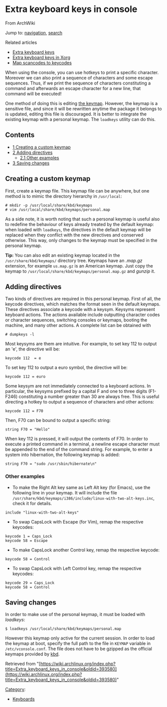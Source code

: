 # Extra keyboard keys in console

From ArchWiki

Jump to: [navigation](#column-one), [search](#searchInput)

Related articles

*   [Extra keyboard keys](/index.php/Extra_keyboard_keys "Extra keyboard keys")
*   [Extra keyboard keys in Xorg](/index.php/Extra_keyboard_keys_in_Xorg "Extra keyboard keys in Xorg")
*   [Map scancodes to keycodes](/index.php/Map_scancodes_to_keycodes "Map scancodes to keycodes")

When using the console, you can use hotkeys to print a specific character. Moreover we can also print a sequence of characters and some escape sequences. Thus, if we print the sequence of characters constituting a command and afterwards an escape character for a new line, that command will be executed!

One method of doing this is editing [the keymap](/index.php/KEYMAP "KEYMAP"). However, the keymap is a sensitive file, and since it will be rewritten anytime the package it belongs to is updated, editing this file is discouraged. It is better to integrate the existing keymap with a personal keymap. The `loadkeys` utility can do this.

## Contents

*   [1 Creating a custom keymap](#Creating_a_custom_keymap)
*   [2 Adding directives](#Adding_directives)
    *   [2.1 Other examples](#Other_examples)
*   [3 Saving changes](#Saving_changes)

## Creating a custom keymap

First, create a keymap file. This keymap file can be anywhere, but one method is to mimic the directory hierarchy in `/usr/local`:

```
# mkdir -p /usr/local/share/kbd/keymaps
# vim /usr/local/share/kbd/keymaps/personal.map

```

As a side note, it is worth noting that such a personal keymap is useful also to redefine the behaviour of keys already treated by the default keymap: when loaded with `loadkeys`, the directives in the default keymap will be replaced when they conflict with the new directives and conserved otherwise. This way, only changes to the keymap must be specified in the personal keymap.

**Tip:** You can also edit an existing keymap located in the `/usr/share/kbd/keymaps/` directory tree. Keymaps have an _.map.gz_ extension, for example `us.map.gz` is an American keymap. Just copy the keymap to `/usr/local/share/kbd/keymaps/personal.map.gz` and _gunzip_ it.

## Adding directives

Two kinds of directives are required in this personal keymap. First of all, the keycode directives, which matches the format seen in the default keymaps. These directives associate a keycode with a keysym. Keysyms represent keyboard actions. The actions available include outputting character codes or character sequences, switching consoles or keymaps, booting the machine, and many other actions. A complete list can be obtained with

```
# dumpkeys -l

```

Most keysyms are them are intuitive. For example, to set key 112 to output an 'e', the directive will be:

```
keycode 112  = e

```

To set key 112 to output a euro symbol, the directive will be:

```
keycode 112 = euro

```

Some keysym are not immediately connected to a keyboard actions. In particular, the keysyms prefixed by a capital F and one to three digits (F1-F246) constituting a number greater than 30 are always free. This is useful directing a hotkey to output a sequence of characters and other actions:

```
keycode 112 = F70

```

Then, F70 can be bound to output a specific string:

```
string F70 = "Hello"

```

When key 112 is pressed, it will output the contents of F70\. In order to execute a printed command in a terminal, a newline escape character must be appended to the end of the command string. For example, to enter a system into hibernation, the following keymap is added:

```
string F70 = "sudo /usr/sbin/hibernate\n"

```

### Other examples

*   To make the Right Alt key same as Left Alt key (for Emacs), use the following line in your keymap. It will include the file `/usr/share/kbd/keymaps/i386/include/linux-with-two-alt-keys.inc`, check it for details.

```
include "linux-with-two-alt-keys"

```

*   To swap CapsLock with Escape (for Vim), remap the respective keycodes:

```
keycode 1 = Caps_Lock
keycode 58 = Escape

```

*   To make CapsLock another Control key, remap the respective keycode:

```
keycode 58 = Control

```

*   To swap CapsLock with Left Control key, remap the respective keycodes:

```
keycode 29 = Caps_Lock
keycode 58 = Control

```

## Saving changes

In order to make use of the personal keymap, it must be loaded with _loadkeys_:

```
$ loadkeys /usr/local/share/kbd/keymaps/personal.map

```

However this keymap only active for the current session. In order to load the keymap at boot, specify the full path to the file in `KEYMAP` variable in `/etc/vconsole.conf`. The file does not have to be gzipped as the official keymaps provided by [kbd](https://www.archlinux.org/packages/?name=kbd).

Retrieved from "[https://wiki.archlinux.org/index.php?title=Extra_keyboard_keys_in_console&oldid=393580](https://wiki.archlinux.org/index.php?title=Extra_keyboard_keys_in_console&oldid=393580)"

[Category](/index.php/Special:Categories "Special:Categories"):

*   [Keyboards](/index.php/Category:Keyboards "Category:Keyboards")